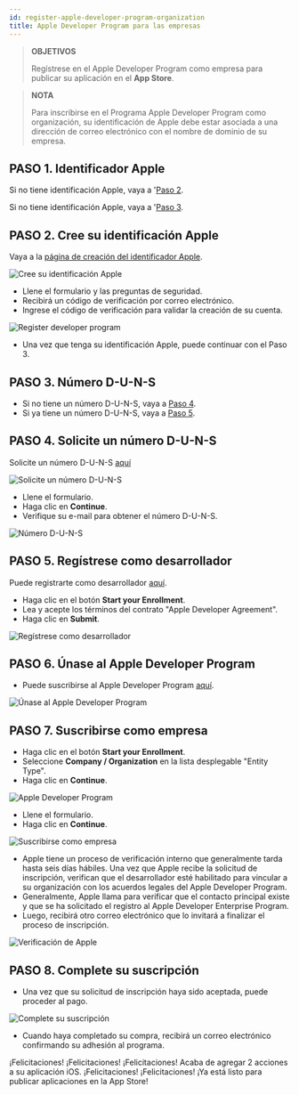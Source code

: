 ```yaml
---
id: register-apple-developer-program-organization
title: Apple Developer Program para las empresas
---
```


> **OBJETIVOS**
> 
> Regístrese en el Apple Developer Program como empresa para publicar su aplicación en el **App Store**.

> **NOTA**
> 
> Para inscribirse en el Programa Apple Developer Program como organización, su identificación de Apple debe estar asociada a una dirección de correo electrónico con el nombre de dominio de su empresa.


## PASO 1. Identificador Apple

Si no tiene identificación Apple, vaya a '[Paso 2](#step-2-create-your-apple-id).

Si no tiene identificación Apple, vaya a '[Paso 3](#step-3-d-u-n-s-number).


## PASO 2. Cree su identificación Apple

Vaya a la [página de creación del identificador Apple](https://appleid.apple.com/).

![Cree su identificación Apple](img/Apple-ID-Creation-Page-4D-for-iOS.png)

* Llene el formulario y las preguntas de seguridad.
* Recibirá un código de verificación por correo electrónico.
* Ingrese el código de verificación para validar la creación de su cuenta.

![Register developer program](img/Register-developer-program-4D-for-iOS.png)

* Una vez que tenga su identificación Apple, puede continuar con el Paso 3.

## PASO 3. Número D-U-N-S

* Si no tiene un número D-U-N-S, vaya a [ Paso 4](#step-4-request-a-d-u-n-s-number).
* Si ya tiene un número D-U-N-S, vaya a [ Paso 5](#step-5-register-as-a-developer).

## PASO 4. Solicite un número D-U-N-S

Solicite un número D-U-N-S [aquí](https://developer.apple.com/enroll/duns-lookup/#/search)

![Solicite un número D-U-N-S](img/DUNS-Number-Organization-4D-for-iOS.png)

* Llene el formulario.
* Haga clic en **Continue**.
* Verifique su e-mail para obtener el número D-U-N-S.

![Número D-U-N-S](img/DUNS-Number-Apple-Mail_4D-for-iOS.png)

## PASO 5. Regístrese como desarrollador

Puede registrarte como desarrollador [aquí](https://developer.apple.com/programs/enterprise/enroll/).

* Haga clic en el botón **Start your Enrollment**.
* Lea y acepte los términos del contrato "Apple Developer Agreement".
* Haga clic en **Submit**.

![Regístrese como desarrollador](img/Register-developer-4D-for-iOS.png)

## PASO 6. Únase al Apple Developer Program

* Puede suscribirse al Apple Developer Program [aquí](https://developer.apple.com/enroll/enterprise/).

![Únase al Apple Developer Program](img/Join-Apple-Developer-Program-individuals-4D-for-iOS.png)

## PASO 7. Suscribirse como empresa

* Haga clic en el botón **Start your Enrollment**.
* Seleccione **Company / Organization** en la lista desplegable "Entity Type".
* Haga clic en **Continue**.

![Apple Developer Program](img/Apple-Developer-Program-Organizations-4D-for-iOS.png)

* Llene el formulario.
* Haga clic en **Continue**.

![Suscribirse como empresa](img/Apple-Developer-Program-Enrollment-Organizations-4D-for-iOS.png)

* Apple tiene un proceso de verificación interno que generalmente tarda hasta seis días hábiles. Una vez que Apple recibe la solicitud de inscripción, verifican que el desarrollador esté habilitado para vincular a su organización con los acuerdos legales del Apple Developer Program.
* Generalmente, Apple llama para verificar que el contacto principal existe y que se ha solicitado el registro al Apple Developer Enterprise Program.
* Luego, recibirá otro correo electrónico que lo invitará a finalizar el proceso de inscripción.

![Verificación de Apple](img/Confirmation-email-Organisations-4D-for-iOS.png)

## PASO 8. Complete su suscripción

* Una vez que su solicitud de inscripción haya sido aceptada, puede proceder al pago.

![Complete su suscripción](img/Complete-Purchase-Apple-Developer-Program-4D-for-iOS.png)

* Cuando haya completado su compra, recibirá un correo electrónico confirmando su adhesión al programa.

¡Felicitaciones! ¡Felicitaciones! ¡Felicitaciones! Acaba de agregar 2 acciones a su aplicación iOS. ¡Felicitaciones! ¡Felicitaciones! ¡Ya está listo para publicar aplicaciones en la App Store!